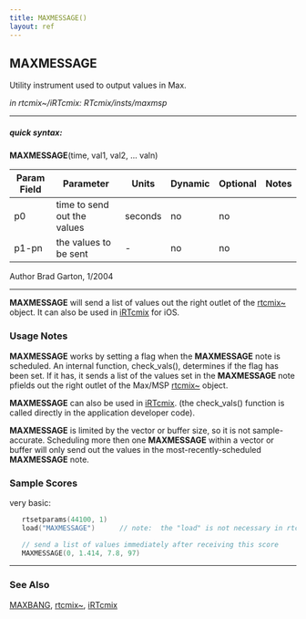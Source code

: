```yaml
---
title: MAXMESSAGE()
layout: ref
---
```


## MAXMESSAGE

Utility instrument used to output values in Max. 

*in rtcmix\~/iRTcmix: RTcmix/insts/maxmsp*  
  

-----

##### quick syntax:

**MAXMESSAGE**(time, val1, val2, ... valn)


Param Field	| Parameter | Units | Dynamic | Optional | Notes
----------- | --------- | ----- | -------- | --------- | ---------
p0 | time to send out the values | seconds | no | no | 
p1-pn | the values to be sent |  -  | no | no | 

   Author Brad Garton, 1/2004

  

-----

  
**MAXMESSAGE** will send a list of values out the right outlet of the
[rtcmix\~](../../rtcmix_/index.html) object. It can also be used in
[iRTcmix](../../irtcmix/index.html) for iOS.

### Usage Notes

**MAXMESSAGE** works by setting a flag when the **MAXMESSAGE** note is
scheduled. An internal function, check\_vals(), determines if the flag
has been set. If it has, it sends a list of the values set in the
**MAXMESSAGE** note pfields out the right outlet of the Max/MSP
[rtcmix\~](../../rtcmix_/index.html) object.

**MAXMESSAGE** can also be used in
[iRTcmix](../../irtcmix/index.html). (the check\_vals() function is
called directly in the application developer code).

**MAXMESSAGE** is limited by the vector or buffer size, so it is not
sample-accurate. Scheduling more then one **MAXMESSAGE** within a vector
or buffer will only send out the values in the most-recently-scheduled
**MAXMESSAGE** note.

### Sample Scores

very basic:

```cpp
   rtsetparams(44100, 1)
   load("MAXMESSAGE")      // note:  the "load" is not necessary in rtcmix~/iRTcmix

   // send a list of values immediately after receiving this score
   MAXMESSAGE(0, 1.414, 7.8, 97)
```

  

-----

### See Also

  
[MAXBANG](MAXBANG.html), [rtcmix\~](../../rtcmix_/index.html),
[iRTcmix](../../irtcmix/index.html)
